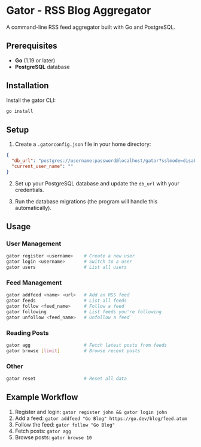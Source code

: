 # Gator - RSS Blog Aggregator

A command-line RSS feed aggregator built with Go and PostgreSQL.

## Prerequisites

- **Go** (1.19 or later)
- **PostgreSQL** database

## Installation

Install the gator CLI:

```bash
go install
```

## Setup

1. Create a `.gatorconfig.json` file in your home directory:

```json
{
  "db_url": "postgres://username:password@localhost/gator?sslmode=disable",
  "current_user_name": ""
}
```

2. Set up your PostgreSQL database and update the `db_url` with your credentials.

3. Run the database migrations (the program will handle this automatically).

## Usage

### User Management
```bash
gator register <username>    # Create a new user
gator login <username>       # Switch to a user
gator users                  # List all users
```

### Feed Management
```bash
gator addfeed <name> <url>   # Add an RSS feed
gator feeds                  # List all feeds
gator follow <feed_name>     # Follow a feed
gator following              # List feeds you're following
gator unfollow <feed_name>   # Unfollow a feed
```

### Reading Posts
```bash
gator agg                    # Fetch latest posts from feeds
gator browse [limit]         # Browse recent posts
```

### Other
```bash
gator reset                  # Reset all data
```

## Example Workflow

1. Register and login: `gator register john && gator login john`
2. Add a feed: `gator addfeed "Go Blog" https://go.dev/blog/feed.atom`
3. Follow the feed: `gator follow "Go Blog"`
4. Fetch posts: `gator agg`
5. Browse posts: `gator browse 10`
